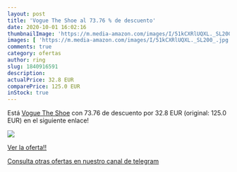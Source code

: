 ```yaml
---
layout: post
title: 'Vogue The Shoe al 73.76 % de descuento'
date: 2020-10-01 16:02:16
thumbnailImage: 'https://m.media-amazon.com/images/I/51kCXRlUQXL._SL200_.jpg'
images: [ 'https://m.media-amazon.com/images/I/51kCXRlUQXL._SL200_.jpg' ]
comments: true
category: ofertas
author: ring
slug: 1840916591
description:
actualPrice: 32.8 EUR
comparePrice: 125.0 EUR
inStock: true
---
```


Está [Vogue The Shoe](https://www.amazon.es/dp/1840916591/?tag=redken-21) con 73.76 de descuento por 32.8 EUR (original: 125.0 EUR) en el siguiente enlace!

[![](https://m.media-amazon.com/images/I/51kCXRlUQXL._SL200_.jpg)](https://www.amazon.es/dp/1840916591/?tag=redken-21)

[Ver la oferta!!](https://www.amazon.es/dp/1840916591/?tag=redken-21)

[Consulta otras ofertas en nuestro canal de telegram](https://t.me/s/ofertas25)
